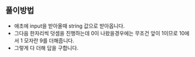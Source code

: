 ## 풀이방법

- 애초에 input을 받아올때 string 값으로 받아옵니다.
- 그다음 한자리씩 덧셈을 진행하는데 0이 나왔을경우에는 무조건 앞이 1이므로 10에서 1 모자란 9를 더해줍니다.
- 그렇게 다 더해 답을 구합니다.